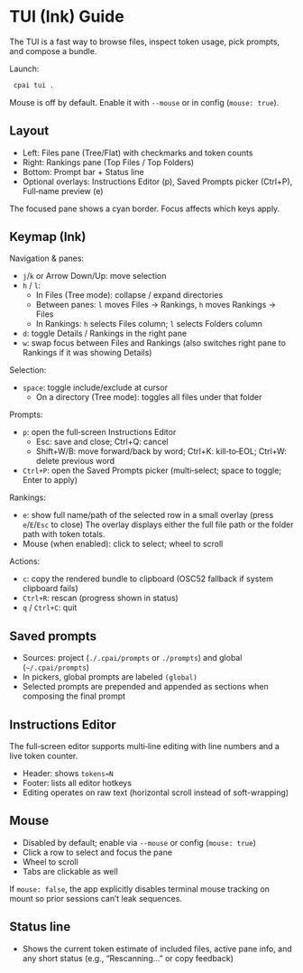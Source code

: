 # TUI (Ink) Guide

The TUI is a fast way to browse files, inspect token usage, pick prompts, and compose a bundle.

Launch:

```bash
 cpai tui .
```

Mouse is off by default. Enable it with `--mouse` or in config (`mouse: true`).

## Layout

- Left: Files pane (Tree/Flat) with checkmarks and token counts
- Right: Rankings pane (Top Files / Top Folders)
- Bottom: Prompt bar + Status line
- Optional overlays: Instructions Editor (p), Saved Prompts picker (Ctrl+P), Full‑name preview (e)

The focused pane shows a cyan border. Focus affects which keys apply.

## Keymap (Ink)

Navigation & panes:

- `j`/`k` or Arrow Down/Up: move selection
- `h` / `l`:
  - In Files (Tree mode): collapse / expand directories
  - Between panes: `l` moves Files → Rankings, `h` moves Rankings → Files
  - In Rankings: `h` selects Files column; `l` selects Folders column
- `d`: toggle Details / Rankings in the right pane
- `w`: swap focus between Files and Rankings (also switches right pane to Rankings if it was showing Details)

Selection:

- `space`: toggle include/exclude at cursor
  - On a directory (Tree mode): toggles all files under that folder

Prompts:

- `p`: open the full‑screen Instructions Editor
  - Esc: save and close; Ctrl+Q: cancel
  - Shift+W/B: move forward/back by word; Ctrl+K: kill‑to‑EOL; Ctrl+W: delete previous word
- `Ctrl+P`: open the Saved Prompts picker (multi‑select; space to toggle; Enter to apply)

Rankings:

- `e`: show full name/path of the selected row in a small overlay (press `e`/`E`/`Esc` to close)
  The overlay displays either the full file path or the folder path with token totals.
- Mouse (when enabled): click to select; wheel to scroll

Actions:

- `c`: copy the rendered bundle to clipboard (OSC52 fallback if system clipboard fails)
- `Ctrl+R`: rescan (progress shown in status)
- `q` / `Ctrl+C`: quit

## Saved prompts

- Sources: project (`./.cpai/prompts` or `./prompts`) and global (`~/.cpai/prompts`)
- In pickers, global prompts are labeled `(global)`
- Selected prompts are prepended and appended as sections when composing the final prompt

## Instructions Editor

The full‑screen editor supports multi‑line editing with line numbers and a live token counter.

- Header: shows `tokens≈N`
- Footer: lists all editor hotkeys
- Editing operates on raw text (horizontal scroll instead of soft-wrapping)

## Mouse

- Disabled by default; enable via `--mouse` or config (`mouse: true`)
- Click a row to select and focus the pane
- Wheel to scroll
- Tabs are clickable as well

If `mouse: false`, the app explicitly disables terminal mouse tracking on mount so prior sessions can’t leak sequences.

## Status line

- Shows the current token estimate of included files, active pane info, and any short status (e.g., “Rescanning…” or copy feedback)
